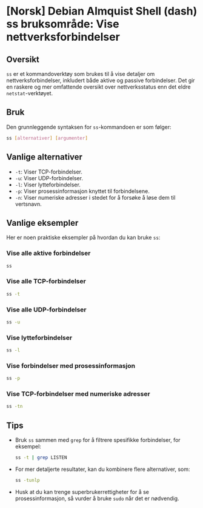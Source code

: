 # [Norsk] Debian Almquist Shell (dash) ss bruksområde: Vise nettverksforbindelser

## Oversikt
`ss` er et kommandoverktøy som brukes til å vise detaljer om nettverksforbindelser, inkludert både aktive og passive forbindelser. Det gir en raskere og mer omfattende oversikt over nettverksstatus enn det eldre `netstat`-verktøyet.

## Bruk
Den grunnleggende syntaksen for `ss`-kommandoen er som følger:

```bash
ss [alternativer] [argumenter]
```

## Vanlige alternativer
- `-t`: Viser TCP-forbindelser.
- `-u`: Viser UDP-forbindelser.
- `-l`: Viser lytteforbindelser.
- `-p`: Viser prosessinformasjon knyttet til forbindelsene.
- `-n`: Viser numeriske adresser i stedet for å forsøke å løse dem til vertsnavn.

## Vanlige eksempler
Her er noen praktiske eksempler på hvordan du kan bruke `ss`:

### Vise alle aktive forbindelser
```bash
ss
```

### Vise alle TCP-forbindelser
```bash
ss -t
```

### Vise alle UDP-forbindelser
```bash
ss -u
```

### Vise lytteforbindelser
```bash
ss -l
```

### Vise forbindelser med prosessinformasjon
```bash
ss -p
```

### Vise TCP-forbindelser med numeriske adresser
```bash
ss -tn
```

## Tips
- Bruk `ss` sammen med `grep` for å filtrere spesifikke forbindelser, for eksempel:
  ```bash
  ss -t | grep LISTEN
  ```
- For mer detaljerte resultater, kan du kombinere flere alternativer, som:
  ```bash
  ss -tunlp
  ```
- Husk at du kan trenge superbrukerrettigheter for å se prosessinformasjon, så vurder å bruke `sudo` når det er nødvendig.